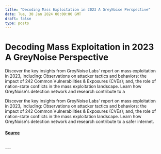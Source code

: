 ```yaml
---
title: "Decoding Mass Exploitation in 2023 A GreyNoise Perspective"
date: Tue, 30 Jan 2024 00:00:00 GMT
draft: false
type: posts
---
```

# Decoding Mass Exploitation in 2023 A GreyNoise Perspective





Discover the key insights from GreyNoise Labs' report on mass exploitation in 2023, including: Observations on attacker tactics and behaviors: the impact of 242 Common Vulnerabilities & Exposures (CVEs); and, the role of nation-state conflicts in the mass exploitation landscape. Learn how GreyNoise's detection network and research contribute to a

Discover the key insights from GreyNoise Labs' report on mass exploitation in 2023, including: Observations on attacker tactics and behaviors: the impact of 242 Common Vulnerabilities & Exposures (CVEs); and, the role of nation-state conflicts in the mass exploitation landscape. Learn how GreyNoise's detection network and research contribute to a safer internet.

#### [Source](https://www.greynoise.io/blog/decoding-mass-exploitation-in-2023-a-greynoise-perspective)

<br/>
---
